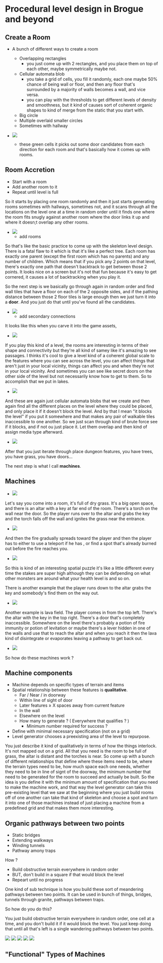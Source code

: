 
# Procedural level design in Brogue and beyond

## Create a Room

- A bunch of different ways to create a room
    - Overlapping rectangles
        - you just come up with 2 rectangles, and you place them on top of each other, maybe symmetrically maybe not.
    - Cellular automata blob
        - you take a grid of cells, you fill it randomly, each one maybe 50% chance of being wall or floor, and then any floor that's surrounded by a majority of walls becomes a wall, and vice versa.
        - you can play with the thresholds to get different levels of density and smoothness, but it kind of causes sort of coherent organic shapes to kind of merge from the static that you start with.
    - Big circle
    - Multiple overlaid smaller circles
    - Sometimes with hallway

- ![](../imgs/pcg_brogue_1.png)
    - these green cells it picks out some door candidates from each direction for each room and that's basically how it comes up with rooms. 


## Room Accretion

- Start with a room
- Add another room to it
- Repeat until level is full

So it starts by placing one room randomly and then it just starts generating rooms sometimes with hallways, sometimes not,  and it scans through all the locations on the level one at a time in random order until it finds one where the room fits snugly against another room where the door links it up and where it doesn;t overlap any other rooms.

- ![](../imgs/pcg_brogue_2.png)
    - add rooms

So that's like the basic practice to come up with the skeleton level design. There is a fatal flaw to it which is that it's like a perfect tree. Each room has exactly one parent (except the first room which has no parents) and any number of children. Which means that if you pick any 2 points on that level, there's exactly one path that doesn't backtrack to get between those 2 points. It looks nice on a screen but it's  not that fun because it's easy to get cornered, it causes a lot of backtracking when you play it.

So the next step is we basically go through again in random order and find wall tiles that have a floor on each of the 2 opposite sides, and if the pathing distance between those 2 floor tiles is large enough then we just turn it into a **door**.  And you just do that until you've found all the candidates.

- ![](../imgs/pcg_brogue_3.png)
    - add secondary connections

It looks like this when you carve it into the game assets, 

- ![](../imgs/pcg_brogue_4.png)

If you play this kind of a level, the rooms are interesting in terms of their shape and connectivity but they're all kind of samey like it's amazing to see passages. I thinks it's cool to give a level kind of a coherent global scale to the features where you can see across the level, you can affect things that aren't just in your local vicinity, things can affect you and when they're not in your local vicinity. And sometimes you can see like secret doors on the other side of the level but not necessarily know how to get to them. So to accomplish that we put in lakes.

- ![](../imgs/pcg_brogue_5.png)

And these are again just cellular automata blobs that we create and then again find all the different places on the level where they could be placed, and only place it if it doesn't block the level. And by that I mean "it blocks the level" if you put it somewhere and that makes any pair of walkable tiles inaccessible to one another. So we just scan through kind of brute force see if it blocks, and if not ou just place it. Let them overlap and then kind of assign media type afterward.

- ![](../imgs/pcg_brogue_6.png)

After that you just iterate through place dungeon features, you have trees, you have grass, you have doors... 

The next step is what I call **machines**.

## Machines

- ![](../imgs/pcg_brogue_7.png)

Let's say you come into a room, it's full of dry grass. It's a big open space, and there is an altar with a key at far end of the room. There's a torch on the wall near the door. So the player runs over to the altar and grabs the key and the torch falls off the wall and ignites the grass near the entrance.

- ![](../imgs/pcg_brogue_8.png)

And then the fire gradually spreads toward the player and then the player has to either to use a teleport if he has , or find a spot that's already burned out before the fire reaches you. 

- ![](../imgs/pcg_brogue_9.png)

So this is kind of an interesting spatial puzzle it's like a little different every time the stakes are super high although they can be defpending on what other monsters are around what your health level is and so on.

There is another example that the player runs down to the altar grabs the key and somebody's find them on the way out. 

- ![](../imgs/pcg_brogue_10.png)

Another example is lava field. The player comes in from the top left.  There's the altar with the key in the top right. There's a door that's completely inaccessible. Somewhere on the level there's probably a potion of fire immunity or potion of levitation or maybe there's a lever hidden in one of the walls and use that to reach the altar and when you reach it then the lava kind of disintegrate or evaporates leaving a pathway to get back out.

- ![](../imgs/pcg_brogue_11.png)

So how do these machines work ?

## Machine components

- Machine depends on specific types of terrain and items
- Spatial relationship between these features is **qualitative**.
    - Far / Near / in doorway
    - Within line of sight of door
    - Later features ≥ X spaces away from current feature
    - In the wall
    - Elsewhere on the level
    - How many to generate ? ( Everywhere that qualifies ? )
        - Minimum number required for success ?
- Define with minimal necessary specification (not on a grid)
- Level generator chooses a preexisting area of the level to repurpose.

You just describe it kind of qualitatively in terms of how the things interlock. It's not mapped out on a grid. All that you need is the room to be full of grass, the altar is distant and the torches is near. So come up with a bunch of different relationships that define where these items need to be, where the terrain types need to be, how much space each one needs, whether they need to be in line of signt of the doorway, the minimum number that need to be generated for the room to succeed and actually be built. So the idea is you define it with the minimum amount of specification that you need to make the machine work, and that way the level generator can take this pre-existing level that we saw at the beginning where you just build rooms off of one another can take that kind of skeleton and choose a spot and turn it into one of those machines instead of just placing a machine from a predefined grid and that makes them more interesting.

## Organic pathways between two points

- Static bridges
- Extending walkways
- Winding tunnels
- Pathway amony traps

How ?

- Build obstructive terrain everywhere in random order
- BUT, don't build in a square if that would block the level
- Repeart until no progress

One kind of sub technique is how you build these sort of meandering pathways between two points. It can be used in bunch of things, bridges, tunnels through granite, pathways between traps.

So how do you do this? 

You just build obstructive terrain everywhere in random order, one cell at a time, and you don't build it if it would block the level. You just keep doing that until all that's left is a single wandering pathways between two points.


![](../imgs/pcg_brogue_12.png)  ![](../imgs/pcg_brogue_13.png)  ![](../imgs/pcg_brogue_14.png)  ![](../imgs/pcg_brogue_15.png)  ![](../imgs/pcg_brogue_16.png)


## "Functional" Types of Machines




